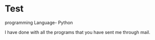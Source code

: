 # Test

programming Language- Python

I have done with all the  programs that you have sent me through mail.  
